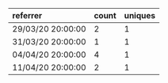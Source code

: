 | referrer          | count | uniques |
| :---------------- | :---- | :------ |
| 29/03/20 20:00:00 | 2     | 1       |
| 31/03/20 20:00:00 | 1     | 1       |
| 04/04/20 20:00:00 | 4     | 1       |
| 11/04/20 20:00:00 | 2     | 1       |